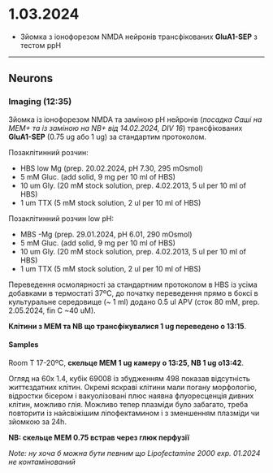 1.03.2024
=========
- Зйомка з іонофорезом NMDA нейронів трансфікованих __GluA1-SEP__ з тестом ppH

---

## Neurons
### Imaging (12:35)
Зйомка із іонофорезом NMDA та заміною pH нейронів (_посадка Саші на MEM+  та із заміною на NB+ від 14.02.2024, DIV 16_)  трансфікованих __GluA1-SEP__ (0.75 ug або 1 ug) за стандартим протоколом.

Позаклітинний розчин:

- HBS low Mg (prep. 20.02.2024, pH 7.30,  295 mOsmol)
- 5 mM Gluc. (add solid, 9 mg per 10 ml of HBS)
- 10 um Gly. (20 mM stock solution, prep. 4.02.2013, 5 ul per 10 ml of HBS)
- 1 um TTX (5 mM stock solution, 2 ul per 10 ml of HBS)

Позаклітинний розчин low pH:

- MBS -Mg  (prep. 29.01.2024, pH 6.01, 290 mOsmol)
- 5 mM Gluc. (add solid, 9 mg per 10 ml of HBS)
- 10 um Gly. (20 mM stock solution, prep. 4.02.2013, 5 ul per 10 ml of HBS)
- 1 um TTX (5 mM stock solution, 2 ul per 10 ml of HBS)

Переведення осмолярності за стандартним протоколом в HBS із усіма добавками в термостаті 37ºC, до початку переведення прямо в боксі в культуральне середовище (~ 1 ml) додано 0.5 ul APV (сток 80 mM, prep. 2.05.2024, fin C ~40 uM).

 __Клітини з MEM та NB що трансфікувалися 1 ug переведено о 13:15__.

#### Samples
Room T 17-20ºC, __скельце MEM 1 ug камеру о 13:25, NB 1 ug о13:42__.

Огляд на 60x 1.4,  кубік 69008 із збудженням 498 показав відсутність життєздатних клітин. Окремі яскраві клітини мали погану морфологію, відростки  бісером і вакуолізовані плюс наявна флуоресценція дивних клітин, можливо глія. Можливо тепер плазміди було забагато, треба повторити із найсвіжішим ліпофектамином і з зменшенням плазміди чи зйомкою за 24h.

__NB: скельце MEM 0.75 встрав через глюк перфузії__

_Note: ну хоча б можна бути певним що Lipofectamine 2000 exp. 01.2024 не контамінований_
